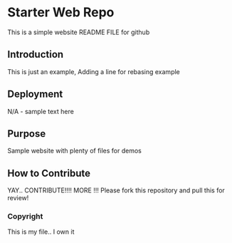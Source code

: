# Starter Web Repo

This is a simple website README FILE for github

## Introduction

This is just an example, Adding a line for rebasing example

## Deployment

N/A - sample text here

## Purpose
Sample website with plenty of files for demos

## How to Contribute
YAY.. CONTRIBUTE!!!!
MORE !!!
Please fork this repository and pull this for review!

### Copyright
This is my file.. I own it